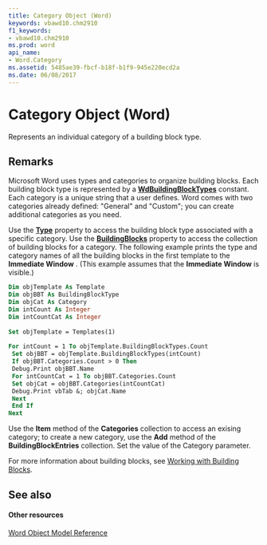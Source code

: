 ```yaml
---
title: Category Object (Word)
keywords: vbawd10.chm2910
f1_keywords:
- vbawd10.chm2910
ms.prod: word
api_name:
- Word.Category
ms.assetid: 5485ae39-fbcf-b18f-b1f9-945e220ecd2a
ms.date: 06/08/2017
---
```



# Category Object (Word)

Represents an individual category of a building block type.


## Remarks

Microsoft Word uses types and categories to organize building blocks. Each building block type is represented by a  **[WdBuildingBlockTypes](Word.WdBuildingBlockTypes.md)** constant. Each category is a unique string that a user defines. Word comes with two categories already defined: "General" and "Custom"; you can create additional categories as you need.

Use the  **[Type](Word.Category.Type.md)** property to access the building block type associated with a specific category. Use the **[BuildingBlocks](Word.Category.BuildingBlocks.md)** property to access the collection of building blocks for a category. The following example prints the type and category names of all the building blocks in the first template to the **Immediate Window** . (This example assumes that the **Immediate Window** is visible.)




```vb
Dim objTemplate As Template 
Dim objBBT As BuildingBlockType 
Dim objCat As Category 
Dim intCount As Integer 
Dim intCountCat As Integer 
 
Set objTemplate = Templates(1) 
 
For intCount = 1 To objTemplate.BuildingBlockTypes.Count 
 Set objBBT = objTemplate.BuildingBlockTypes(intCount) 
 If objBBT.Categories.Count > 0 Then 
 Debug.Print objBBT.Name 
 For intCountCat = 1 To objBBT.Categories.Count 
 Set objCat = objBBT.Categories(intCountCat) 
 Debug.Print vbTab &; objCat.Name 
 Next 
 End If 
Next
```

Use the  **Item** method of the **Categories** collection to access an exising category; to create a new category, use the **Add** method of the **BuildingBlockEntries** collection. Set the value of the Category parameter.

For more information about building blocks, see [Working with Building Blocks](http://msdn.microsoft.com/library/c32a8972-a6fc-bb66-b62a-039b88580b37%28Office.15%29.aspx).


## See also


#### Other resources


[Word Object Model Reference](http://msdn.microsoft.com/library/be452561-b436-bb9b-6f94-3faa9a74a6fd%28Office.15%29.aspx)



